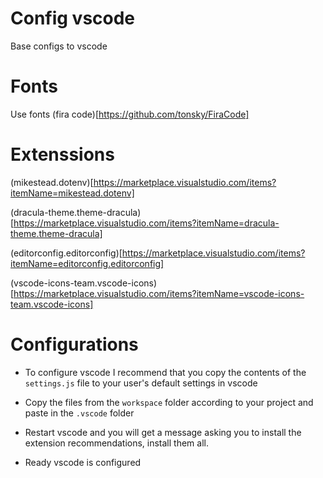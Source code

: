 # Config vscode

Base configs to vscode

# Fonts

Use fonts (fira code)[https://github.com/tonsky/FiraCode]

# Extenssions 

(mikestead.dotenv)[https://marketplace.visualstudio.com/items?itemName=mikestead.dotenv]

(dracula-theme.theme-dracula)[https://marketplace.visualstudio.com/items?itemName=dracula-theme.theme-dracula]

(editorconfig.editorconfig)[https://marketplace.visualstudio.com/items?itemName=editorconfig.editorconfig]

(vscode-icons-team.vscode-icons)[https://marketplace.visualstudio.com/items?itemName=vscode-icons-team.vscode-icons]

# Configurations

- To configure vscode I recommend that you copy the contents of the `settings.js` file to your user's default settings in vscode

- Copy the files from the `workspace` folder according to your project and paste in the `.vscode` folder

- Restart vscode and you will get a message asking you to install the extension recommendations, install them all.

- Ready vscode is configured